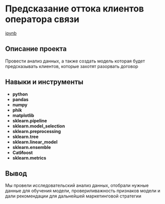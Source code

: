 # Предсказание оттока клиентов оператора связи

[ipynb](https://github.com/Sergey-Beloglazov/Project/blob/main/Предсказание%20оттока%20клиентов%20оператора%20связи/Предсказание%20оттока%20клиентов%20оператора%20связи.ipynb)

## Описание проекта

Провести анализ данных, а также создать модель которая будет предсказывать клиентов, которые захотят разорвать договор



## Навыки и инструменты

- **python**
- **pandas**
- **numpy**
- **phik**
- **matplotlib**
- **sklearn.pipeline**
- **sklearn.model_selection**
- **sklearn.preprocessing**
- **sklearn.tree**
- **sklearn.linear_model**
- **sklearn.ensemble**
- **СatИoost**
- **sklearn.metrics**


## Вывод

Мы провели исследовательский анализ данных, отобрали нужные данные для обучения модели, провериливажность признаков модели и дали рекомендации для дальнейшей маркетинговой стратегии
